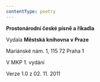 ```yaml
---
contentType: poetry
---
```


<section>

**Prostonárodní české písně a říkadla**

Vydala **Městská knihovna v Praze**

Mariánské nám. 1, 115 72 Praha 1

V MKP 1. vydání

Verze 1.0 z 02. 11. 2011

</section>

